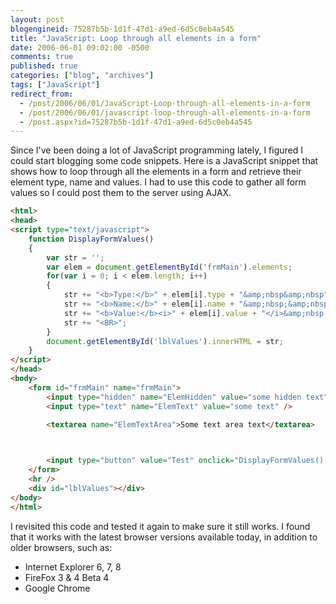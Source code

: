 ```yaml
---
layout: post
blogengineid: 75287b5b-1d1f-47d1-a9ed-6d5c0eb4a545
title: "JavaScript: Loop through all elements in a form"
date: 2006-06-01 09:02:00 -0500
comments: true
published: true
categories: ["blog", "archives"]
tags: ["JavaScript"]
redirect_from: 
  - /post/2006/06/01/JavaScript-Loop-through-all-elements-in-a-form
  - /post/2006/06/01/javascript-loop-through-all-elements-in-a-form
  - /post.aspx?id=75287b5b-1d1f-47d1-a9ed-6d5c0eb4a545
---
```

<!-- more -->

Since I've been doing a lot of JavaScript programming lately, I figured I could start blogging some code snippets. Here is a JavaScript snippet that shows how to loop through all the elements in a form and retrieve their element type, name and values. I had to use this code to gather all form values so I could post them to the server using AJAX.

```html
<html>
<head>
<script type="text/javascript">
    function DisplayFormValues()
    {
        var str = '';
        var elem = document.getElementById('frmMain').elements;
        for(var i = 0; i < elem.length; i++)
        {
            str += "<b>Type:</b>" + elem[i].type + "&amp;nbsp&amp;nbsp";
            str += "<b>Name:</b>" + elem[i].name + "&amp;nbsp;&amp;nbsp;";
            str += "<b>Value:</b><i>" + elem[i].value + "</i>&amp;nbsp;&amp;nbsp;";
            str += "<BR>";
        } 
        document.getElementById('lblValues').innerHTML = str;
    }
</script>
</head>
<body>
    <form id="frmMain" name="frmMain">
        <input type="hidden" name="ElemHidden" value="some hidden text" />
        <input type="text" name="ElemText" value="some text" />

        <textarea name="ElemTextArea">Some text area text</textarea>

        

        <input type="button" value="Test" onclick="DisplayFormValues();" /> 
    </form>
    <hr />
    <div id="lblValues"></div>
</body>
</html>
```

I revisited this code and tested it again to make sure it still works. I found that it works with the latest browser versions available today, in addition to older browsers, such as:

- Internet Explorer 6, 7, 8
- FireFox 3 &amp; 4 Beta 4
- Google Chrome
